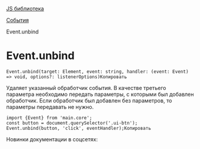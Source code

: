 [JS библиотека](/api_help/js_lib/index.php)

[События](/api_help/js_lib/events/index.php)

Event.unbind

Event.unbind
============

```
Event.unbind(target: Element, event: string, handler: (event: Event) => void, options?: listenerOptions)Копировать
```

Удаляет указанный обработчик события. В качестве третьего параметра необходимо передать параметры, с которыми был добавлен обработчик. Если обработчик был добавлен без параметров, то параметры передавать не нужно.

```
import {Event} from 'main.core';
const button = document.querySelector('.ui-btn');
Event.unbind(button, 'click', eventHandler);Копировать
```

Новинки документации в соцсетях: